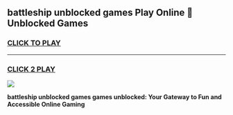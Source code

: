 
## battleship unblocked games Play Online 👋 Unblocked Games
<h3>
<a href="https://premium.freeplayer.one?title=battleship_unblocked_games&ref=19F">CLICK TO PLAY</a></h3>
<hr>

<h3>
<a href="https://premium.freeplayer.one?title=battleship_unblocked_games&ref=19F">CLICK 2 PLAY</a>
  
</h3>

<a href="https://premium.freeplayer.one?title=battleship_unblocked_games&ref=19F"><img src="https://clearcache.store/games.png"></a>


**battleship unblocked games games unblocked: Your Gateway to Fun and Accessible Online Gaming**
